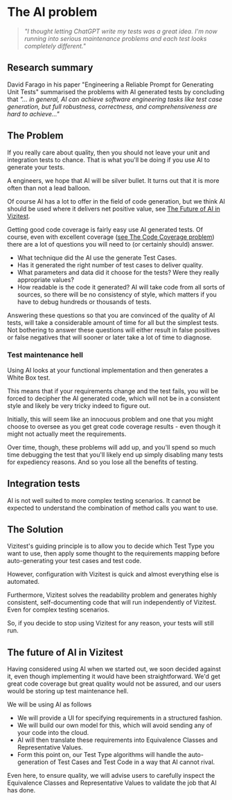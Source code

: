 # The AI problem

>*"I thought letting ChatGPT write my tests was a great idea. I'm now running into serious maintenance problems and each test looks completely different."*

## Research summary
David Farago in his paper "Engineering a Reliable Prompt for Generating Unit Tests"  summarised the problems with AI generated tests by concluding that _"... in general, AI can achieve software engineering tasks like test case generation, but full robustness, correctness, and comprehensiveness are hard to achieve..."_

## The Problem
If you really care about quality, then you should not leave your unit and integration tests to chance. That is what you'll be doing if you use AI to generate your tests.

A engineers, we hope that AI will be silver bullet. It turns out that it is more often than not a lead balloon.

Of course AI has a lot to offer in the field of code generation, but we think AI should be used where it delivers net positive value, see [The Future of AI in Vizitest](#the-future-of-ai-in-vizitest).

Getting good code coverage is fairly easy use AI generated tests. Of course, even with excellent coverage ([see The Code Coverage problem](code-coverage.md)) there are a lot of questions you will need to (or certainly should) answer.

- What technique did the AI use the generate Test Cases.
- Has it generated the right number of test cases to deliver quality.
- What parameters and data did it choose for the tests? Were they really appropriate values?
- How readable is the code it generated? AI will take code from all sorts of sources, so there will be no consistency of style, which matters if you have to debug hundreds or thousands of tests.

Answering these questions so that you are convinced of the quality of AI tests, will take a considerable amount of time for all but the simplest tests. Not bothering to answer these questions will either result in false positives or false negatives that will sooner or later take a lot of time to diagnose.

### Test maintenance hell
Using AI looks at your functional implementation and then generates a White Box test.

This means that if your requirements change and the test fails, you will be forced to decipher the AI generated code, which will not be in a consistent style and likely be very tricky indeed to figure out.

Initially, this will seem like an innocuous problem and one that you might choose to oversee as you get great code coverage results - even though it might not actually meet the requirements. 

Over time, though, these problems will add up, and you'll spend so much time debugging the test that you'll likely end up simply disabling many tests for expediency reasons. And so you lose all the benefits of testing.

## Integration tests
AI is not well suited to more complex testing scenarios. It cannot be expected to understand the combination of method calls you want to use.

## The Solution
Vizitest's guiding principle is to allow you to decide which Test Type you want to use, then apply some thought to the requirements mapping before  auto-generating your test cases and test code.

However, configuration with Vizitest is quick and almost everything else is automated.

Furthermore, Vizitest solves the readability problem and generates highly consistent, self-documenting code that will run independently of Vizitest. Even for complex testing scenarios.

So, if you decide to stop using Vizitest for any reason, your tests will still run.

## The future of AI in Vizitest
Having considered using AI when we started out, we soon decided against it, even though implementing it would have been straightforward. We'd get great code coverage but great quality would not be assured, and our users would be storing up test maintenance hell.

We will be using AI as follows

- We will provide a UI for specifying requirements in a structured fashion.
- We will build our own model for this, which will avoid sending any of your code into the cloud.
- AI will then translate these requirements into Equivalence Classes and Representative Values.
- Form this point on, our Test Type algorithms will handle the auto-generation of Test Cases and Test Code in a way that AI cannot rival.

Even here, to ensure quality, we will advise users to carefully inspect the Equivalence Classes and Representative Values to validate the job that AI has done.
